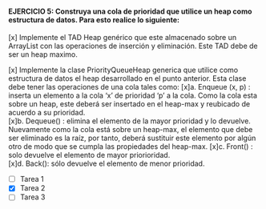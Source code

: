 #### EJERCICIO 5: Construya una cola de prioridad que utilice un heap como estructura de datos. Para esto realice lo siguiente:

[x] Implemente el TAD Heap genérico que este almacenado sobre un ArrayList con las operaciones de inserción y eliminación. Este TAD debe de ser un heap maximo.

[x] Implemente la clase PriorityQueueHeap generica que utilice como estructura de datos el heap desarrollado en el punto anterior. Esta clase debe tener las operaciones de una cola tales como:
    [x]a. Enqueue (x, p) : inserta un elemento a la cola ‘x’ de prioridad ‘p’ a la cola. Como la cola esta sobre un heap, este deberá ser insertado en el heap-max y reubicado de acuerdo a su prioridad.  
    [x]b. Dequeue() : elimina el elemento de la mayor prioridad y lo devuelve. Nuevamente como la cola está sobre un heap-max, el elemento que debe ser eliminado es la raíz, por tanto, deberá sustituir este elemento por algún otro de modo que se cumpla las propiedades del heap-max. 
    [x]c. Front() : solo devuelve el elemento de mayor priorioridad.  
    [x]d. Back(): sólo devuelve el elemento de menor prioridad.


- [ ] Tarea 1
- [x] Tarea 2
- [ ] Tarea 3
